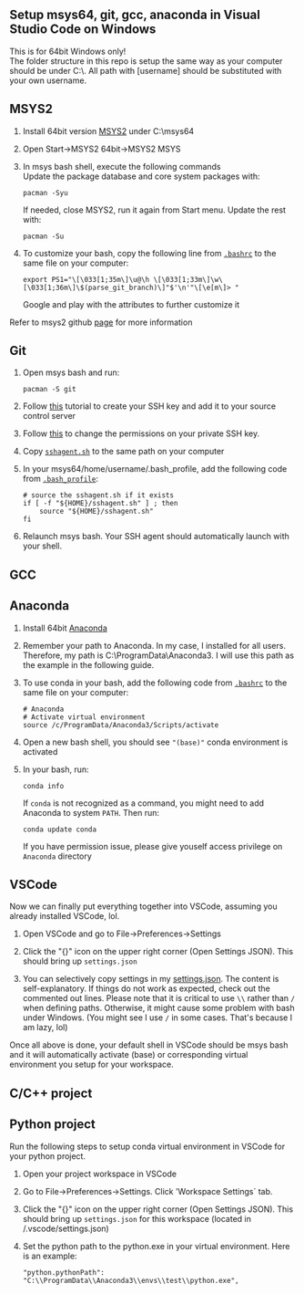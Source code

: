 ## Setup msys64, git, gcc, anaconda in Visual Studio Code on Windows

This is for 64bit Windows only!  
The folder structure in this repo is setup the same way as your computer should be under C:\\. All path with \[username\] should be substituted with your own username.

## MSYS2

1. Install 64bit version [MSYS2](https://www.msys2.org/) under C:\msys64

2. Open Start->MSYS2 64bit->MSYS2 MSYS

3. In msys bash shell, execute the following commands  
    Update the package database and core system packages with:
    ```
    pacman -Syu
    ```
    If needed, close MSYS2, run it again from Start menu. Update the rest with:
    ```
    pacman -Su
    ```

4. To customize your bash, copy the following line from [`.bashrc`](msys64/home/username/.bashrc) to the same file on your computer:
    ```
    export PS1="\[\033[1;35m\]\u@\h \[\033[1;33m\]\w\[\033[1;36m\]\$(parse_git_branch)\]"$'\n'"\[\e[m\]> "
    ```
    Google and play with the attributes to further customize it

Refer to msys2 github [page](https://github.com/msys2/msys2/wiki/Using-packages) for more information

## Git

1. Open msys bash and run:
    ```
    pacman -S git
    ```

2. Follow [this](https://help.github.com/en/articles/generating-a-new-ssh-key-and-adding-it-to-the-ssh-agent) tutorial to create your SSH key and add it to your source control server

3. Follow [this](https://superuser.com/questions/1296024/windows-ssh-permissions-for-private-key-are-too-open) to change the permissions on your private SSH key.

4. Copy [`sshagent.sh`](msys64/home/username/sshagent.sh) to the same path on your computer

5. In your msys64/home/username/.bash_profile, add the following code from [`.bash_profile`](msys64/home/username/.bash_profile):
    ```
    # source the sshagent.sh if it exists
    if [ -f "${HOME}/sshagent.sh" ] ; then
        source "${HOME}/sshagent.sh"
    fi
    ```
6. Relaunch msys bash. Your SSH agent should automatically launch with your shell.

## GCC

## Anaconda

1. Install 64bit [Anaconda](https://www.anaconda.com/distribution/)

2. Remember your path to Anaconda. In my case, I installed for all users. Therefore, my path is C:\\ProgramData\\Anaconda3. I will use this path as the example in the following guide.

3. To use conda in your bash, add the following code from [`.bashrc`](msys64/home/username/.bashrc) to the same file on your computer:
    ```
    # Anaconda
    # Activate virtual environment
    source /c/ProgramData/Anaconda3/Scripts/activate
    ```
4. Open a new bash shell, you should see `"(base)"` conda environment is activated

4. In your bash, run:
    ```
    conda info
    ```
    If `conda` is not recognized as a command, you might need to add Anaconda to system `PATH`. Then run:
    ```
    conda update conda
    ```
    If you have permission issue, please give youself access privilege on `Anaconda` directory

## VSCode
Now we can finally put everything together into VSCode, assuming you already installed VSCode, lol.

1. Open VSCode and go to File->Preferences->Settings

2. Click the "{}" icon on the upper right corner (Open Settings JSON). This should bring up `settings.json`

3. You can selectively copy settings in my [settings.json](User/username/AppData/Roaming/Code/User/settings.json). The content is self-explanatory. If things do not work as expected, check out the commented out lines. Please note that it is critical to use `\\` rather than `/` when defining paths. Otherwise, it might cause some problem with bash under Windows. (You might see I use `/` in some cases. That's because I am lazy, lol)

Once all above is done, your default shell in VSCode should be msys bash and it will automatically activate (base) or corresponding virtual environment you setup for your workspace.

## C/C++ project

## Python project

Run the following steps to setup conda virtual environment in VSCode for your python project.

1. Open your project workspace in VSCode

2. Go to File->Preferences->Settings. Click 'Workspace Settings` tab.

3. Click the "{}" icon on the upper right corner (Open Settings JSON). This should bring up `settings.json` for this workspace (located in /.vscode/settings.json)

4. Set the python path to the python.exe in your virtual environment. Here is an example:
    ```
    "python.pythonPath": "C:\\ProgramData\\Anaconda3\\envs\\test\\python.exe",
    ```
